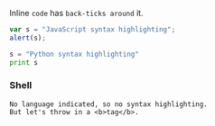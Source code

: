 Inline `code` has `back-ticks around` it.

```javascript
var s = "JavaScript syntax highlighting";
alert(s);
```
 
```python
s = "Python syntax highlighting"
print s
```

### Shell

```
No language indicated, so no syntax highlighting. 
But let's throw in a <b>tag</b>.
```